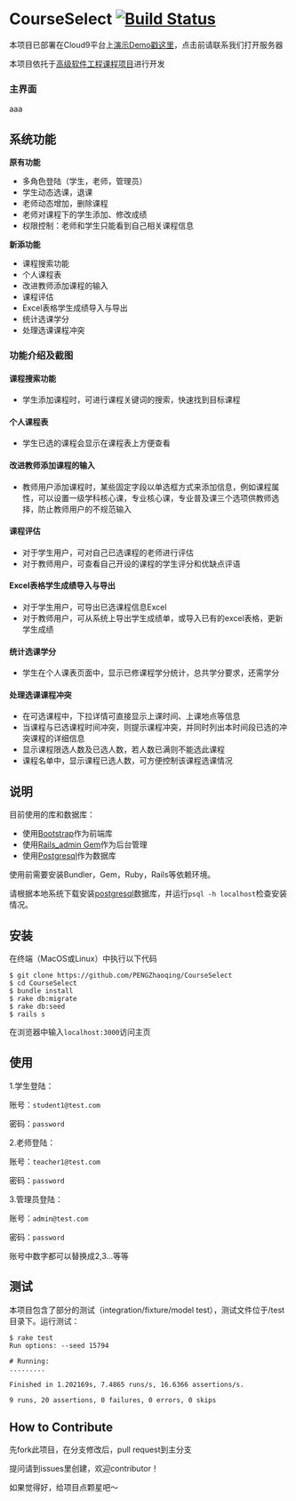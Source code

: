 # CourseSelect [![Build Status](https://travis-ci.org/PENGZhaoqing/CourseSelect.svg?branch=master)](https://travis-ci.org/PENGZhaoqing/CourseSelect)

本项目已部署在Cloud9平台上[演示Demo戳这里](http://courseselect2-magezhang.c9users.io)，点击前请联系我们打开服务器

本项目依托于[高级软件工程课程项目](https://github.com/PENGZhaoqing/CourseSelect)进行开发

### 主界面

aaa


## 系统功能

**原有功能**
* 多角色登陆（学生，老师，管理员）
* 学生动态选课，退课
* 老师动态增加，删除课程
* 老师对课程下的学生添加、修改成绩
* 权限控制：老师和学生只能看到自己相关课程信息

**新添功能**
* 课程搜索功能
* 个人课程表 
* 改进教师添加课程的输入
* 课程评估
* Excel表格学生成绩导入与导出
* 统计选课学分
* 处理选课课程冲突

### 功能介绍及截图

#### 课程搜索功能
- 学生添加课程时，可进行课程关键词的搜索，快速找到目标课程

#### 个人课程表
- 学生已选的课程会显示在课程表上方便查看

#### 改进教师添加课程的输入
- 教师用户添加课程时，某些固定字段以单选框方式来添加信息，例如课程属性，可以设置一级学科核心课，专业核心课，专业普及课三个选项供教师选择，防止教师用户的不规范输入

#### 课程评估
- 对于学生用户，可对自己已选课程的老师进行评估
- 对于教师用户，可查看自己开设的课程的学生评分和优缺点评语

#### Excel表格学生成绩导入与导出
- 对于学生用户，可导出已选课程信息Excel
- 对于教师用户，可从系统上导出学生成绩单，或导入已有的excel表格，更新学生成绩

#### 统计选课学分
- 学生在个人课表页面中，显示已修课程学分统计，总共学分要求，还需学分

#### 处理选课课程冲突
- 在可选课程中，下拉详情可直接显示上课时间、上课地点等信息
- 当课程与已选课程时间冲突，则提示课程冲突，并同时列出本时间段已选的冲突课程的详细信息
- 显示课程限选人数及已选人数，若人数已满则不能选此课程
- 课程名单中，显示课程已选人数，可方便控制该课程选课情况




## 说明

目前使用的库和数据库：

* 使用[Bootstrap](http://getbootstrap.com/)作为前端库
* 使用[Rails_admin Gem](https://github.com/sferik/rails_admin)作为后台管理
* 使用[Postgresql](http://postgresapp.com/)作为数据库

使用前需要安装Bundler，Gem，Ruby，Rails等依赖环境。

请根据本地系统下载安装[postgresql](https://devcenter.heroku.com/articles/heroku-postgresql#local-setup)数据库，并运行`psql -h localhost`检查安装情况。


## 安装

在终端（MacOS或Linux）中执行以下代码

```
$ git clone https://github.com/PENGZhaoqing/CourseSelect
$ cd CourseSelect
$ bundle install
$ rake db:migrate
$ rake db:seed
$ rails s 
```

在浏览器中输入`localhost:3000`访问主页


## 使用

1.学生登陆：

账号：`student1@test.com`

密码：`password`

2.老师登陆：

账号：`teacher1@test.com`

密码：`password`


3.管理员登陆：

账号：`admin@test.com`

密码：`password`

账号中数字都可以替换成2,3...等等


## 测试

本项目包含了部分的测试（integration/fixture/model test），测试文件位于/test目录下。运行测试：

```
$ rake test
Run options: --seed 15794

# Running:
.........

Finished in 1.202169s, 7.4865 runs/s, 16.6366 assertions/s.

9 runs, 20 assertions, 0 failures, 0 errors, 0 skips
```


## How to Contribute

先fork此项目，在分支修改后，pull request到主分支

提问请到issues里创建，欢迎contributor！

如果觉得好，给项目点颗星吧～

